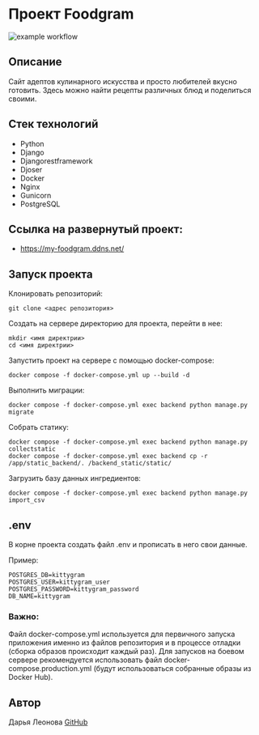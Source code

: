 # Проект Foodgram

![example workflow](https://github.com/AlisaLi1981/foodgram-project-react/actions/workflows/main.yml/badge.svg)

## Описание 

Сайт адептов кулинарного искусства и просто любителей вкусно готовить. Здесь можно найти рецепты различных блюд и поделиться своими.

## Стек технологий
- Python
- Django
- Djangorestframework
- Djoser
- Docker
- Nginx
- Gunicorn
- PostgreSQL

##  Cсылка на развернутый проект:
- https://my-foodgram.ddns.net/

## Запуск проекта

Клонировать репозиторий:

```
git clone <адрес репозитория>
```

Создать на сервере директорию для проекта, перейти в нее:

```
mkdir <имя директрии>
cd <имя директрии>
```

Запустить проект на сервере с помощью docker-compose:

```
docker compose -f docker-compose.yml up --build -d
```

Выполнить миграции:

```
docker compose -f docker-compose.yml exec backend python manage.py migrate
```

Собрать статику:

```
docker compose -f docker-compose.yml exec backend python manage.py collectstatic
docker compose -f docker-compose.yml exec backend cp -r /app/static_backend/. /backend_static/static/
```

Загрузить базу данных ингредиентов:

```
docker compose -f docker-compose.yml exec backend python manage.py import_csv
```

## .env

В корне проекта создать файл .env и прописать в него свои данные.

Пример:

```
POSTGRES_DB=kittygram
POSTGRES_USER=kittygram_user
POSTGRES_PASSWORD=kittygram_password
DB_NAME=kittygram
```

### Важно:
Файл docker-compose.yml используется для первичного запуска приложения именно из файлов репозитория и в процессе отладки (сборка образов происходит каждый раз). Для запусков на боевом сервере рекомендуется использовать файл docker-compose.production.yml (будут использоваться собранные образы из Docker Hub).

## Автор

Дарья Леонова [GitHub](https://github.com/AlisaLi1981)
